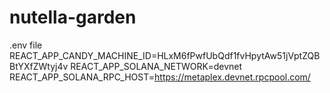 # nutella-garden

.env file
REACT_APP_CANDY_MACHINE_ID=HLxM6fPwfUbQdf1fvHpytAw51jVptZQBBtYXfZWtyj4v
REACT_APP_SOLANA_NETWORK=devnet
REACT_APP_SOLANA_RPC_HOST=https://metaplex.devnet.rpcpool.com/
